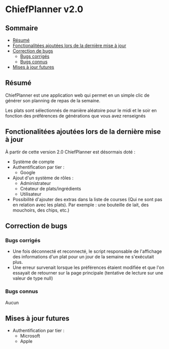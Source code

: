 # ChiefPlanner v2.0
## Sommaire
- [Résumé](#résumé)
- [Fonctionalitées ajoutées lors de la dernière mise à jour](#fonctionalitées-ajoutées-lors-de-la-dernière-mise-à-jour)
- [Correction de bugs](#correction-de-bugs)
  - [Bugs corrigés](#bugs-corrigés)
  - [Bugs connus](#bugs-connus) 
- [Mises à jour futures](#mises-à-jour-futures)

## Résumé
ChiefPlanner est une application web qui permet en un simple clic de générer son planning de repas de la semaine.

Les plats sont sélectionnés de manière aléatoire pour le midi et le soir en fonction des préférences de générations que vous avez renseignés

## Fonctionalitées ajoutées lors de la dernière mise à jour
À partir de cette version 2.0 ChiefPlanner est désormais doté :

- Système de compte
- Authentification par tier :
  - Google
- Ajout d'un système de rôles :
    - Administrateur
    - Créateur de plats/ingrédients
    - Utilisateur
- Possibilité d'ajouter des extras dans la liste de courses (Qui ne sont pas en relation avec les plats). Par exemple : une bouteille de lait, des mouchoirs, des chips, etc.)

## Correction de bugs
### Bugs corrigés
- Une fois déconnecté et reconnecté, le script responsable de l'affichage des informations d'un plat pour un jour de la semaine ne s'exécutait plus.
- Une erreur survenait lorsque les préférences étaient modifiée et que l'on essayait de retourner sur la page principale (tentative de lecture sur une valeur de type null)

### Bugs connus
Aucun

## Mises à jour futures
 - Authentification par tier :
   - Microsoft
   - Apple
